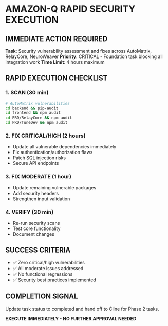 # AMAZON-Q RAPID SECURITY EXECUTION

## IMMEDIATE ACTION REQUIRED
**Task**: Security vulnerability assessment and fixes across AutoMatrix, RelayCore, NeuroWeaver
**Priority**: CRITICAL - Foundation task blocking all integration work
**Time Limit**: 4 hours maximum

## RAPID EXECUTION CHECKLIST

### 1. SCAN (30 min)
```bash
# AutoMatrix vulnerabilities
cd backend && pip-audit
cd frontend && npm audit
cd PRD/RelayCore && npm audit
cd PRD/TuneDev && npm audit
```

### 2. FIX CRITICAL/HIGH (2 hours)
- Update all vulnerable dependencies immediately
- Fix authentication/authorization flaws
- Patch SQL injection risks
- Secure API endpoints

### 3. FIX MODERATE (1 hour)
- Update remaining vulnerable packages
- Add security headers
- Strengthen input validation

### 4. VERIFY (30 min)
- Re-run security scans
- Test core functionality
- Document changes

## SUCCESS CRITERIA
- ✅ Zero critical/high vulnerabilities
- ✅ All moderate issues addressed
- ✅ No functional regressions
- ✅ Security best practices implemented

## COMPLETION SIGNAL
Update task status to completed and hand off to Cline for Phase 2 tasks.

**EXECUTE IMMEDIATELY - NO FURTHER APPROVAL NEEDED**